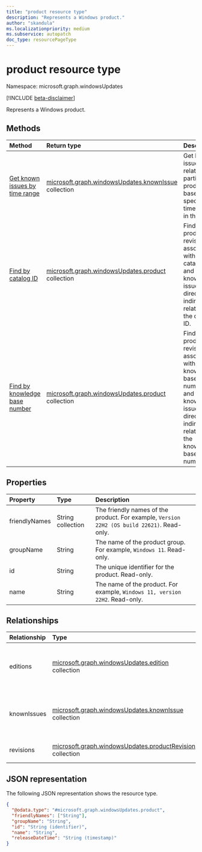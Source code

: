 ```yaml
---
title: "product resource type"
description: "Represents a Windows product."
author: "skandula"
ms.localizationpriority: medium
ms.subservice: autopatch
doc_type: resourcePageType
---
```


# product resource type

Namespace: microsoft.graph.windowsUpdates

[!INCLUDE [beta-disclaimer](../../includes/beta-disclaimer.md)]

Represents a Windows product.

## Methods

|Method|Return type|Description|
|:---|:---|:---|
|[Get known issues by time range](../api/windowsupdates-product-getknownissuesbytimerange.md)|[microsoft.graph.windowsUpdates.knownIssue](../resources/windowsupdates-knownissue.md) collection|Get known issues related to a particular product based on a specified timeframe in the past.|
|[Find by catalog ID](../api/windowsupdates-product-findbycatalogid.md)|[microsoft.graph.windowsUpdates.product](../resources/windowsupdates-product.md) collection|Find the product revisions associated with a catalog ID and the known issues directly or indirectly related to the catalog ID.|
|[Find by knowledge base number](../api/windowsupdates-product-findbykbnumber.md)|[microsoft.graph.windowsUpdates.product](../resources/windowsupdates-product.md) collection|Find the product revisions associated with a knowledge base number and the known issues directly or indirectly related to the knowledge base number.|

## Properties

|Property|Type|Description|
|:---|:---|:---|
|friendlyNames|String collection|The friendly names of the product. For example, `Version 22H2 (OS build 22621)`. Read-only.|
|groupName|String|The name of the product group. For example, `Windows 11`. Read-only.|
|id|String|The unique identifier for the product. Read-only.|
|name|String|The name of the product. For example, `Windows 11, version 22H2`. Read-only.|

## Relationships

|Relationship|Type|Description|
|:---|:---|:---|
|editions|[microsoft.graph.windowsUpdates.edition](../resources/windowsupdates-edition.md) collection| Represents an edition of a particular Windows product. |
|knownIssues|[microsoft.graph.windowsUpdates.knownIssue](../resources/windowsupdates-knownissue.md) collection| Represents a known issue related to a Windows product. |
|revisions|[microsoft.graph.windowsUpdates.productRevision](../resources/windowsupdates-productrevision.md) collection|Represents a product revision.|

## JSON representation
The following JSON representation shows the resource type.
<!-- {
  "blockType": "resource",
  "keyProperty": "id",
  "@odata.type": "microsoft.graph.windowsUpdates.product",
  "openType": false
}
-->
``` json
{
  "@odata.type": "#microsoft.graph.windowsUpdates.product",
  "friendlyNames": ["String"],
  "groupName": "String",
  "id": "String (identifier)",
  "name": "String",
  "releaseDateTime": "String (timestamp)"
}
```
